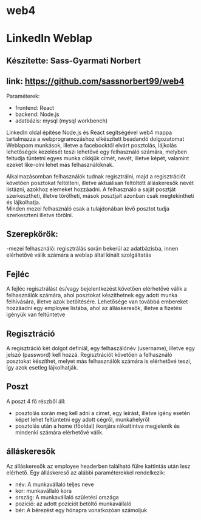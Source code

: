 # web4

# LinkedIn Weblap
## Készítette: Sass-Gyarmati Norbert
## link: https://github.com/sassnorbert99/web4

Paraméterek: 
- frontend: React
- backend: Node.js
- adatbázis: mysql (mysql workbench)


LinkedIn oldal építése Node.js és React segítségével
web4 mappa tartalmazza a webprogramozáshoz elkészített beadandó dolgozatomat
Weblapom munkások, illetve a facebooktól elvárt posztolás, lájkolás lehetőségek kezelését teszi lehetővé egy felhasználó számára, melyben feltudja tüntetni egyes munka cikkjük címét, nevét, illetve képét, valamint ezeket like-olni lehet más felhasználóknak.


Alkalmazásomban felhasználók tudnak regisztrálni, majd a regisztrációt követően posztokat feltölteni, illetve aktuálisan feltöltött álláskeresők nevét listázni, azokhoz elemeket hozzáadni. A felhasználó a saját posztját szerkesztheti, illetve törölheti, mások posztjait azonban csak megtekintheti és lájkolhatja.  
Minden mezei felhasználó csak a tulajdonában lévő posztot tudja szerkeszteni illetve törölni.

## Szerepkörök:  
-mezei felhasználó: regisztrálás során bekerül az adatbázisba, innen elérhetővé válik számára a weblap által kínált szolgáltatás 

## Fejléc

A fejléc regisztrálást és/vagy bejelentkezést követően elérhetővé válik a felhasználók számára, ahol posztokat készíthetnek egy adott munka felhívására, illetve azok betöltésére. Lehetősége van továbbá embereket hozzáadni egy employee listába, ahol az álláskeresők, illetve a fizetési igényük van feltüntetve

## Regisztráció
A regisztráció két dolgot definiál, egy felhaszálónév (username), illetve egy jelszó (password) kell hozzá.
Regisztrációt követően a felhasználó posztokat készíthet, melyet más felhasználók számára is elérhetővé teszi, így azok esetleg lájkolhatják.

## Poszt
A poszt 4 fő részből áll:
- posztolás során meg kell adni a címet, egy leírást, illetve igény esetén képet lehet feltüntetni egy adott cégről, munkahelyről
- posztolás után a home (főoldal) ikonjára rákattintva megjelenik és mindenki számára elérhetővé válik. 

## álláskeresők
Az álláskeresők az employee headerben található fülre kattintás után lesz elérhető. Egy álláskereső az alábbi paraméterekkel rendelkezik:
- név: A munkavállaló teljes neve
- kor: munkavállaló kora
- ország: A munkavállaló születési országa
- pozíció: az adott pozíciót betöltő munkavállaló
- bér: A bérezést egy hónapra vonatkozóan számoljuk

